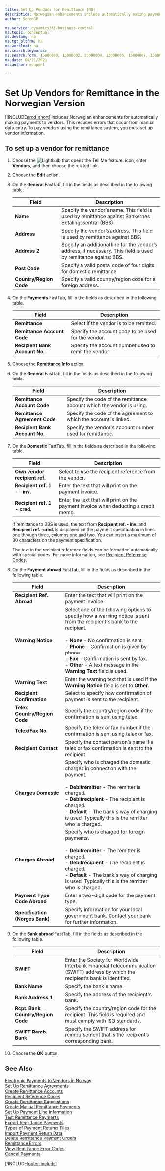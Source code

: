 ```yaml
---
title: Set Up Vendors for Remittance [NO]
description: Norwegian enhancements include automatically making payments to vendors to reduce errors that occur from manual data entry.
author: SorenGP

ms.service: dynamics365-business-central
ms.topic: conceptual
ms.devlang: na
ms.tgt_pltfrm: na
ms.workload: na
ms.search.keywords:
ms.search.form: 15000000, 15000002, 15000004, 15000006, 15000007, 15000010
ms.date: 06/21/2021
ms.author: edupont

---
```

# Set Up Vendors for Remittance in the Norwegian Version

[!INCLUDE[prod_short](../../includes/prod_short.md)] includes Norwegian enhancements for automatically making payments to vendors. This reduces errors that occur from manual data entry. To pay vendors using the remittance system, you must set up vendor information.  

## To set up a vendor for remittance  

1.  Choose the ![Lightbulb that opens the Tell Me feature.](../../media/ui-search/search_small.png "Tell me what you want to do") icon, enter **Vendors**, and then choose the related link.  
2.  Choose the **Edit** action.  
3.  On the **General** FastTab, fill in the fields as described in the following table.  

    |Field|Description|  
    |---------------------------------|---------------------------------------|  
    |**Name**|Specify the vendor’s name. This field is used by remittance against Bankernes Betalingssentral (BBS).|  
    |**Address**|Specify the vendor’s address. This field is used by remittance against BBS.|  
    |**Address 2**|Specify an additional line for the vendor’s address, if necessary. This field is used by remittance against BBS.|  
    |**Post Code**|Specify a valid postal code of four digits for domestic remittance.|  
    |**Country/Region Code**|Specify a valid country/region code for a foreign address.|  

4.  On the **Payments** FastTab, fill in the fields as described in the following table.  

    |Field|Description|  
    |---------------------------------|---------------------------------------|  
    |**Remittance**|Select if the vendor is to be remitted.|  
    |**Remittance Account Code**|Specify the account code to be used for the vendor.|  
    |**Recipient Bank Account No.**|Specify the account number used to remit the vendor.|  

5.  Choose the **Remittance Info** action.  
6.  On the **General** FastTab, fill in the fields as described in the following table.  

    |Field|Description|  
    |---------------------------------|---------------------------------------|  
    |**Remittance Account Code**|Specify the code of the remittance account which the vendor is using.|  
    |**Remittance Agreement Code**|Specify the code of the agreement to which the account is linked.|  
    |**Recipient Bank Account No.**|Specify the vendor's account number used for remittance.|  

7.  On the **Domestic** FastTab, fill in the fields as described in the following table.  

    |Field|Description|  
    |---------------------------------|---------------------------------------|  
    |**Own vendor recipient ref.**|Select to use the recipient reference from the vendor.|  
    |**Recipient ref. 1 -- inv.**|Enter the text that will print on the payment invoice.|  
    |**Recipient ref. 1 - cred.**|Enter the text that will print on the payment invoice when deducting a credit memo.|  

    If remittance to BBS is used, the text from **Recipient ref. - inv.** and **Recipient ref. -cred.** is displayed on the payment specification in lines one through three, columns one and two. You can insert a maximum of 80 characters on the payment specification.  

    The text in the recipient reference fields can be formatted automatically with special codes. For more information, see [Recipient Reference Codes](recipient-reference-codes.md).  

8.  On the **Payment abroad** FastTab, fill in the fields as described in the following table.  

    |Field|Description|  
    |---------------------------------|---------------------------------------|  
    |**Recipient Ref. Abroad**|Enter the text that will print on the payment invoice.|  
    |**Warning Notice**|Select one of the following options to specify how a warning notice is sent from the recipient's bank to the recipient.<br /><br /> -   **None** - No confirmation is sent.<br />-   **Phone** - Confirmation is given by phone.<br />-   **Fax** - Confirmation is sent by fax.<br />-   **Other** - A text message in the **Warning Text** field is used.|  
    |**Warning Text**|Enter the warning text that is used if the **Warning Notice** field is set to **Other**.|  
    |**Recipient Confirmation**|Select to specify how confirmation of payment is sent to the recipient.|  
    |**Telex Country/Region Code**|Specify the country/region code if the confirmation is sent using telex.|  
    |**Telex/Fax No.**|Specify the telex or fax number if the confirmation is sent using telex or fax.|  
    |**Recipient Contact**|Specify the contact person’s name if a telex or fax confirmation is sent to the recipient.|  
    |**Charges Domestic**|Specify who is charged the domestic charges in connection with the payment.<br /><br /> -   **Debitremitter** - The remitter is charged.<br />-   **Debitrecipient** - The recipient is charged.<br />-   **Default** - The bank's way of charging is used. Typically this is the remitter who is charged.|  
    |**Charges Abroad**|Specify who is charged for foreign payments.<br /><br /> -   **Debitremitter** - The remitter is charged.<br />-   **Debitrecipient** - The recipient is charged.<br />-   **Default** - The bank's way of charging is used. Typically this is the remitter who is charged.|  
    |**Payment Type Code Abroad**|Enter a two-digit code for the payment type.|  
    |**Specification (Norges Bank)**|Specify information for your local government bank. Contact your bank for further information.|  

9. On the **Bank abroad** FastTab, fill in the fields as described in the following table.  

    |Field|Description|  
    |---------------------------------|---------------------------------------|  
    |**SWIFT**|Enter the Society for Worldwide Interbank Financial Telecommunication (SWIFT) address by which the recipient’s bank is identified.|  
    |**Bank Name**|Specify the bank's name.|  
    |**Bank Address 1**|Specify the address of the recipient's bank.|  
    |**Rcpt. Bank Country/Region Code**|Specify the country/region code for the recipient. This field is required and must comply with ISO standards.|  
    |**SWIFT Remb. Bank**|Specify the SWIFT address for reimbursement that is the recipient’s corresponding bank.|  

10. Choose the **OK** button.  

## See Also  
 [Electronic Payments to Vendors in Norway](electronic-payments-to-vendors-in-norway.md)   
 [Set Up Remittance Agreements](how-to-set-up-remittance-agreements.md)   
 [Create Remittance Accounts](how-to-create-remittance-accounts.md)   
 [Recipient Reference Codes](recipient-reference-codes.md)   
 [Create Remittance Suggestions](how-to-create-remittance-suggestions.md)   
 [Create Manual Remittance Payments](how-to-create-manual-remittance-payments.md)   
 [Set Up Payment Line Information](how-to-set-up-payment-line-information.md)   
 [Test Remittance Payments](how-to-test-remittance-payments.md)   
 [Export Remittance Payments](how-to-export-remittance-payments.md)   
 [Types of Payment Returns Files](types-of-payment-returns-files.md)   
 [Import Payment Return Data](how-to-import-payment-return-data.md)   
 [Delete Remittance Payment Orders](how-to-delete-remittance-payment-orders.md)   
 [Remittance Errors](remittance-errors.md)   
 [View Remittance Error Codes](how-to-view-remittance-error-codes.md)   
 [Cancel Payments](how-to-cancel-payments.md)


[!INCLUDE[footer-include](../../includes/footer-banner.md)]